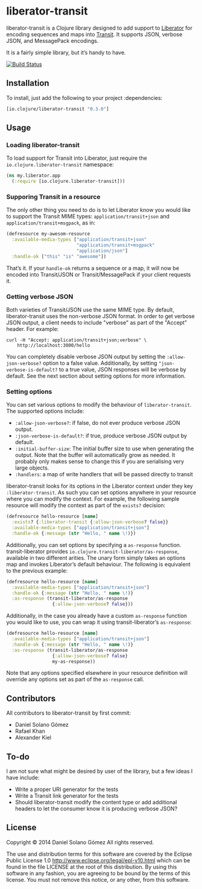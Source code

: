# liberator-transit

liberator-transit is a Clojure library designed to add support to
[Liberator][liberator] for encoding sequences and maps into [Transit][transit].
It supports JSON, verbose JSON, and MessagePack encodings.

It is a fairly simple library, but it’s handy to have.

[![Build Status](https://travis-ci.org/sattvik/liberator-transit.svg?branch=master)][build-status]

  [liberator]: http://clojure-liberator.github.io/liberator/
  [transit]: https://github.com/cognitect/transit-format
  [build-status]: https://travis-ci.org/sattvik/liberator-transit (Travis CI build status)


## Installation

To install, just add the following to your project :dependencies:

```clojure
[io.clojure/liberator-transit "0.3.0"]
```


## Usage

### Loading liberator-transit

To load support for Transit into Liberator, just require the
`io.clojure.liberator-transit` namespace:

```clojure
(ns my.liberator.app
  (:require [io.clojure.liberator-transit]))
```


### Supporing Transit in a resource

The only other thing you need to do is to let Liberator know you would like to
support the Transit MIME types: `application/transit+json` and
`application/transit+msgpack`, as in:


```clojure
(defresource my-awesom-resource
  :available-media-types ["application/transit+json"
                          "application/transit+msgpack"
                          "application/json"]
  :handle-ok ["this" "is" "awesome"])
```

That’s it.  If your `handle-ok` returns a sequence or a map, it will now be
encoded into Transit/JSON or Transit/MessagePack if your client requests it.


### Getting verbose JSON

Both varieties of Transit/JSON use the same MIME type.  By default,
liberator-transit uses the non-verbose JSON format.  In order to get verbose
JSON output, a client needs to include "verbose" as part of the "Accept"
header.  For example:

```
curl -H "Accept: application/transit+json;verbose" \
    http://localhost:3000/hello
```

You can completely disable verbose JSON output by setting the
`:allow-json-verbose?` option to a false value.  Additionally, by setting
`"json-verbose-is-default?` to a true value, JSON responses will be verbose by
default.  See the next section about setting options for more information.

### Setting options

You can set various options to modify the behaviour of `liberator-transit`.
The supported options include:

* `:allow-json-verbose?`: if false, do not ever produce verbose JSON output.
* `:json-verbose-is-default?`: if true, produce verbose JSON output by default.
* `:initial-buffer-size`: The initial buffer size to use when generating the
  output.  Note that the buffer will automatically grow as needed.  It probably
  only makes sense to change this if you are serialising very large objects.
* `:handlers`: a map of write handlers that will be passed directly to transit

liberator-transit looks for its options in the Liberator context under they key
`:liberator-transit`.  As such you can set options anywhere in your resource
where you can modify the context.  For example, the following sample resource
will modify the context as part of the `exists?` decision:

```clojure
(defresource hello-resource [name]
  :exists? {:liberator-transit {:allow-json-verbose? false}}
  :available-media-types ["application/transit+json"]
  :handle-ok {:message (str "Hello, " name \!)})
```

Additionally, you can set options by specifying a `as-response` function.
transit-liberator provides `io.clojure.transit-liberator/as-response`,
available in two different arities.  The unary form simply takes an options map
and invokes Liberator’s default behaviour.  The following is equivalent to the
previous example:

```clojure
(defresource hello-resource [name]
  :available-media-types ["application/transit+json"]
  :handle-ok {:message (str "Hello, " name \!)}
  :as-response (transit-liberator/as-response
                 {:allow-json-verbose? false}))
```

Additionally, in the case you already have a custom `as-response` function you
would like to use, you can wrap it using transit-liberator’s `as-response`:

```clojure
(defresource hello-resource [name]
  :available-media-types ["application/transit+json"]
  :handle-ok {:message (str "Hello, " name \!)}
  :as-response (transit-liberator/as-response
                 {:allow-json-verbose? false}
                 my-as-response))
```

Note that any options specified elsewhere in your resource definition will
override any options set as part of the `as-response` call.

## Contributors

All contributors to liberator-transit by first commit:

* Daniel Solano Gómez
* Rafael Khan
* Alexander Kiel


## To-do

I am not sure what might be desired by user of the library, but a few ideas I
have include:

* Write a proper URI generator for the tests
* Write a Transit link generator for the tests
* Should liberator-transit modify the content type or add additional headers to
  let the consumer know it is producing verbose JSON?

## License

Copyright © 2014 Daniel Solano Gómez
All rights reserved.

The use and distribution terms for this software are covered by the Eclipse
Public License 1.0 <http://www.eclipse.org/legal/epl-v10.html> which can
be found in the file LICENSE at the root of this distribution.  By using this
software in any fashion, you are agreeing to be bound by the terms of this
license.  You must not remove this notice, or any other, from this software.
